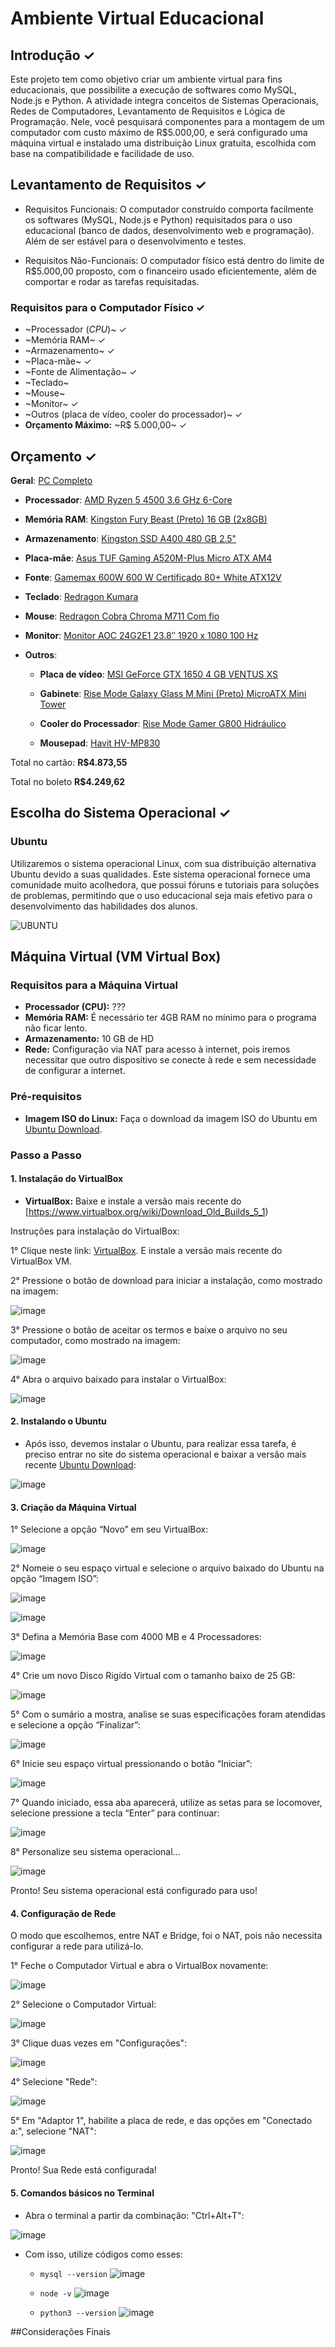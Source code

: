 # Ambiente Virtual Educacional

## Introdução ✓
Este projeto tem como objetivo criar um ambiente virtual para fins educacionais, que possibilite a execução de softwares como MySQL, Node.js e Python. A atividade integra conceitos de Sistemas Operacionais, Redes de Computadores, Levantamento de Requisitos e Lógica de Programação. Nele, você pesquisará componentes para a montagem de um computador com custo máximo de R$5.000,00, e será configurado uma máquina virtual e instalado uma distribuição Linux gratuita, escolhida com base na compatibilidade e facilidade de uso.

## Levantamento de Requisitos ✓

- Requisitos Funcionais: O computador construído comporta facilmente os softwares (MySQL, Node.js e Python) requisitados para o uso educacional (banco de dados, desenvolvimento web e programação). Além de ser estável para o desenvolvimento e testes.

- Requisitos Não-Funcionais: O computador físico está dentro do limite de R$5.000,00 proposto, com o financeiro usado eficientemente, além de comportar e rodar as tarefas requisitadas.

### Requisitos para o Computador Físico ✓
- ~Processador (*CPU*)~ ✓
- ~Memória RAM~ ✓
- ~Armazenamento~ ✓
- ~Placa-mãe~ ✓
- ~Fonte de Alimentação~ ✓
- ~Teclado~ 
- ~Mouse~ 
- ~Monitor~ ✓
- ~Outros (placa de vídeo, cooler do processador)~ ✓
- **Orçamento Máximo:** ~R$ 5.000,00~ ✓

## Orçamento ✓

**Geral**: [PC Completo](https://meupc.net/build/bb3rq9)

- **Processador**: [AMD Ryzen 5 4500 3.6 GHz 6-Core](https://meupc.net/link/Kabum/Fs6rE3)

- **Memória RAM**: [Kingston Fury Beast (Preto) 16 GB (2x8GB)](https://meupc.net/peca/64gcGS/memoria-kingston-fury-beast-kf432c16bbk216)

- **Armazenamento**: [Kingston SSD A400 480 GB 2.5"](https://meupc.net/peca/kwi558/ssd-kingston-a400-a400480gb)

- **Placa-mãe**: [Asus TUF Gaming A520M-Plus Micro ATX AM4](https://meupc.net/peca/UMx2r9/placa-mae-asus-tuf-gaming-a520m-plus)

- **Fonte**: [Gamemax 600W 600 W Certificado 80+ White  ATX12V](https://meupc.net/peca/cU63BA/fonte-gamemax-600w)

- **Teclado**: [Redragon Kumara](https://meupc.net/peca/AB2fS8/teclado-redragon-kumara-k552)

- **Mouse**: [Redragon Cobra Chroma M711 Com fio](https://meupc.net/peca/jwq68q/mouse-redragon-cobra-chroma-m711)

- **Monitor**: [Monitor  AOC 24G2E1 23.8″ 1920 x 1080 100 Hz](https://meupc.net/peca/Ho28is/monitor-aoc-24g2e1)

- **Outros**:

  - **Placa de vídeo**: [MSI GeForce GTX 1650 4 GB VENTUS XS](https://meupc.net/peca/bxq9r8/placa-video-msi-geforce-gtx-1650-geforcegtx16504gb)

  - **Gabinete**: [Rise Mode Galaxy Glass M Mini (Preto) MicroATX Mini Tower](https://meupc.net/peca/baF42G/gabinete-rise-mode-galaxy-glass-m-mini-rmgaggmnfb)

  - **Cooler do Processador**: [Rise Mode Gamer G800 Hidráulico](https://meupc.net/peca/PX3X42/cooler-processador-rise-mode-gamer-g800)

  - **Mousepad**: [Havit HV-MP830](https://meupc.net/peca/qWqF98/mousepad-havit-hv-mp830-hvmp830)


Total no cartão: **R$4.873,55**

Total no boleto **R$4.249,62**

## Escolha do Sistema Operacional ✓

### Ubuntu
Utilizaremos o sistema operacional Linux, com sua distribuição alternativa Ubuntu devido a suas qualidades. Este sistema operacional fornece uma comunidade muito acolhedora, que possui fóruns e tutoriais para soluções de problemas, permitindo que o uso educacional seja mais efetivo para o desenvolvimento das habilidades dos alunos.

![UBUNTU](https://s2.glbimg.com/AnXNMtY3VON9i-ZO89UgGFg1X2g=/288x0/s.glbimg.com/jo/g1/f/original/2016/07/18/ubuntulogo.png)


## Máquina Virtual (VM Virtual Box)

### Requisitos para a Máquina Virtual
- **Processador (CPU):** ???
- **Memória RAM:** É necessário ter 4GB RAM no mínimo para o programa não ficar lento.
- **Armazenamento:** 10 GB de HD
- **Rede:** Configuração via NAT para acesso à internet, pois iremos necessitar que outro dispositivo se conecte à rede e sem necessidade de configurar a internet.

### Pré-requisitos

- **Imagem ISO do Linux:** Faça o download da imagem ISO do Ubuntu em [Ubuntu Download](https://ubuntu.com/download).

### Passo a Passo

#### 1. Instalação do VirtualBox
- **VirtualBox:** Baixe e instale a versão mais recente do [https://www.virtualbox.org/wiki/Download_Old_Builds_5_1)

Instruções para instalação do VirtualBox:

1° Clique neste link: [VirtualBox](https://www.virtualbox.org/wiki/Download_Old_Builds_5_1). E instale a versão mais recente do VirtualBox VM.

2° Pressione o botão de download para iniciar a instalação, como mostrado na imagem:

![image](https://github.com/user-attachments/assets/d0b31223-249d-4403-b933-864f7c9f23d2)

3° Pressione o botão de aceitar os termos e baixe o arquivo no seu computador, como mostrado na imagem:

![image](https://github.com/user-attachments/assets/7a5ebf67-3f78-4657-9294-6909651156bc)

4° Abra o arquivo baixado para instalar o VirtualBox:

![image](https://github.com/user-attachments/assets/e8461b24-736b-4c33-86f4-10cb24be7a0e)

#### 2. Instalando o Ubuntu

- Após isso, devemos instalar o Ubuntu, para realizar essa tarefa, é preciso entrar no site do sistema operacional e baixar a versão mais recente [Ubuntu Download](https://ubuntu.com/download):

![image](https://github.com/user-attachments/assets/c581e2e1-4dac-46b4-b66b-8d7226a8211a)

#### 3. Criação da Máquina Virtual

1° Selecione a opção “Novo” em seu VirtualBox:

![image](https://github.com/user-attachments/assets/cd380b3a-7189-4e5e-b0a9-5735ee8bdcb4)

2° Nomeie o seu espaço virtual e selecione o arquivo baixado do Ubuntu na opção “Imagem ISO”:

![image](https://github.com/user-attachments/assets/41912042-0d12-48f8-9913-29bc6449044e)

![image](https://github.com/user-attachments/assets/3ba2857a-7996-4b4c-ae11-c6957debd76f)

3° Defina a Memória Base com 4000 MB e 4 Processadores:

![image](https://github.com/user-attachments/assets/24bf743b-1f82-4d56-9cc2-b3ec62a14ada)

4° Crie um novo Disco Rigído Virtual com o tamanho baixo de 25 GB:

![image](https://github.com/user-attachments/assets/0d8d8f29-ae41-4d98-add8-8ec0e4de9dd9)

5° Com o sumário a mostra, analise se suas especificações foram atendidas e selecione a opção “Finalizar”:

![image](https://github.com/user-attachments/assets/a873ba6f-16fb-4d25-b8f8-9fc61629911f)

6° Inicie seu espaço virtual pressionando o botão “Iniciar”:

![image](https://github.com/user-attachments/assets/165f3aed-ef16-46b5-b06e-0f16a4522a82)

7° Quando iniciado, essa aba aparecerá, utilize as setas para se locomover, selecione pressione a tecla “Enter” para continuar:

![image](https://github.com/user-attachments/assets/6e81dafe-8c87-480d-9704-268bb0bb7304)

8° Personalize seu sistema operacional...

![image](https://github.com/user-attachments/assets/a5f23262-fa24-4957-aca6-59f8351c6929)

Pronto! Seu sistema operacional está configurado para uso!

#### 4. Configuração de Rede

O modo que escolhemos, entre NAT e Bridge, foi o NAT, pois não necessita configurar a rede para utilizá-lo.

1° Feche o Computador Virtual e abra o VirtualBox novamente:

![image](https://github.com/user-attachments/assets/b4f98ed2-faad-4d3a-81e7-f7cdab625626)

2° Selecione o Computador Virtual:

![image](https://github.com/user-attachments/assets/5c043f31-f903-4e59-9f3f-ef27ef6dc307)

3° Clique duas vezes em "Configurações":

![image](https://github.com/user-attachments/assets/0eb71a40-4309-40cd-a904-a35bf6d4b7f5)

4° Selecione "Rede":

![image](https://github.com/user-attachments/assets/ea0df2dc-30cb-460c-851b-881a6a0102dc)

5° Em "Adaptor 1", habilite a placa de rede, e das opções em "Conectado a:", selecione "NAT":

![image](https://github.com/user-attachments/assets/65b2edca-c990-4043-813f-982d7d427164)

Pronto! Sua Rede está configurada!

#### 5. Comandos básicos no Terminal

- Abra o terminal a partir da combinação: "Ctrl+Alt+T":

![image](https://github.com/user-attachments/assets/82075217-1d21-438f-bad1-2243ed148928)

- Com isso, utilize códigos como esses:

  - `mysql --version`
    ![image](https://github.com/user-attachments/assets/aebcab2e-dc45-4d2d-90f8-e5385004f73f)
    
  - `node -v`
    ![image](https://github.com/user-attachments/assets/a6af6f74-ba79-4d28-8db8-dfeec75183c2)
    
  - `python3 --version`
    ![image](https://github.com/user-attachments/assets/85655209-684e-4120-9526-a3c2d2e0f1da)

##Considerações Finais

